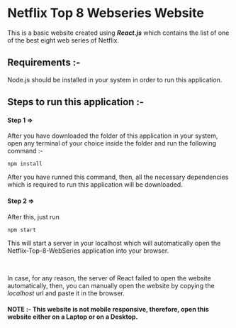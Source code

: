 # Netflix Top 8 Webseries Website

This is a basic website created using ***React.js*** which contains the list of one of the best eight web series of Netflix.

## Requirements :-
Node.js should be installed in your system in order to run this application.

## Steps to run this application :-
#### Step 1 =>
After you have downloaded the folder of this application in your system, open any terminal of your choice inside the folder and run the following command :-
```
npm install
```
After you have runned this command, then, all the necessary dependencies which is required to run this application will be downloaded.
#### Step 2 =>
After this, just run
```
npm start
```
This will start a server in your localhost which will automatically open the Netflix-Top-8-WebSeries application into your browser.

<br />

In case, for any reason, the server of React failed to open the website automatically, then, you can manually open the website by copying the *localhost* url and paste it in the browser.

#### NOTE :- This website is not mobile responsive, therefore, open this website either on a Laptop or on a Desktop.

